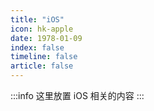 ```yaml
---
title: "iOS"
icon: hk-apple
date: 1978-01-09
index: false
timeline: false
article: false
---
```

:::info
这里放置 iOS 相关的内容
:::

<AutoCatalog />

